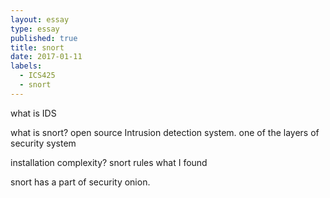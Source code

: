 ```yaml
---
layout: essay
type: essay
published: true
title: snort
date: 2017-01-11
labels:
  - ICS425
  - snort
---
```



what is IDS

what is snort?
open source Intrusion detection system.
one of the layers of security system



installation complexity?
snort rules
what I found

snort has a part of security onion.
